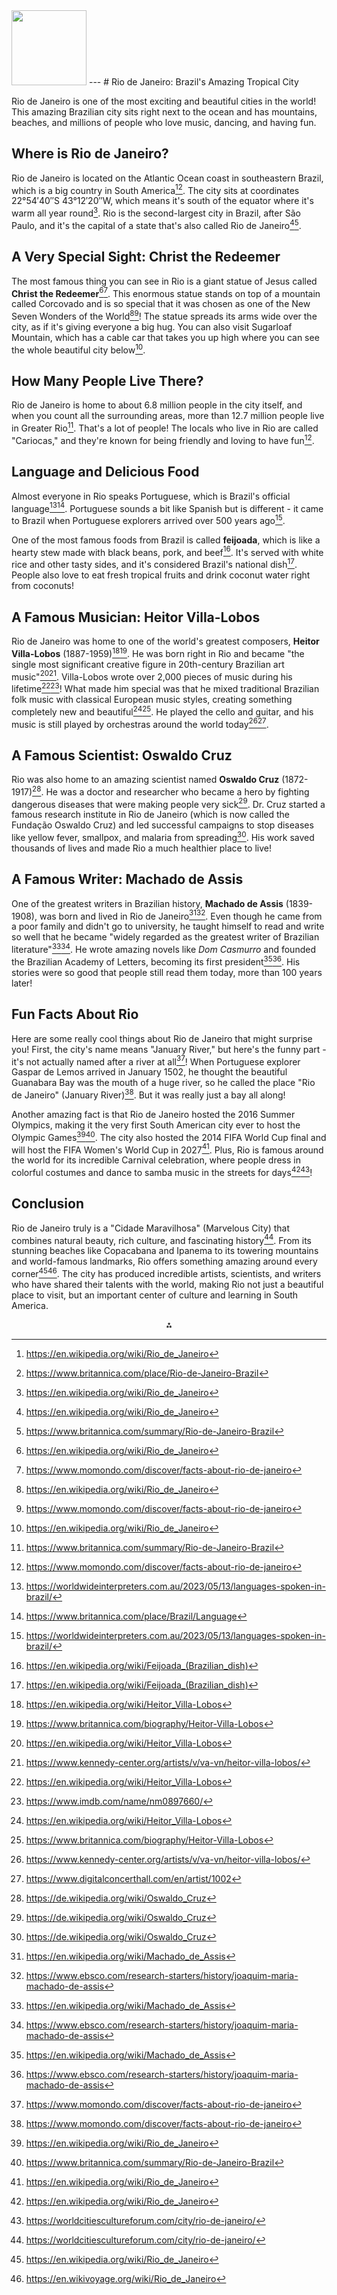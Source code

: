 <img src="https://r2cdn.perplexity.ai/pplx-full-logo-primary-dark%402x.png" class="logo" width="120"/>
---
# Rio de Janeiro: Brazil's Amazing Tropical City

Rio de Janeiro is one of the most exciting and beautiful cities in the world! This amazing Brazilian city sits right next to the ocean and has mountains, beaches, and millions of people who love music, dancing, and having fun.

## Where is Rio de Janeiro?

Rio de Janeiro is located on the Atlantic Ocean coast in southeastern Brazil, which is a big country in South America[^1][^9]. The city sits at coordinates 22°54′40″S 43°12′20″W, which means it's south of the equator where it's warm all year round[^1]. Rio is the second-largest city in Brazil, after São Paulo, and it's the capital of a state that's also called Rio de Janeiro[^1][^16].

## A Very Special Sight: Christ the Redeemer

The most famous thing you can see in Rio is a giant statue of Jesus called **Christ the Redeemer**[^1][^2]. This enormous statue stands on top of a mountain called Corcovado and is so special that it was chosen as one of the New Seven Wonders of the World[^1][^2]! The statue spreads its arms wide over the city, as if it's giving everyone a big hug. You can also visit Sugarloaf Mountain, which has a cable car that takes you up high where you can see the whole beautiful city below[^1].

## How Many People Live There?

Rio de Janeiro is home to about 6.8 million people in the city itself, and when you count all the surrounding areas, more than 12.7 million people live in Greater Rio[^16]. That's a lot of people! The locals who live in Rio are called "Cariocas," and they're known for being friendly and loving to have fun[^2].

## Language and Delicious Food

Almost everyone in Rio speaks Portuguese, which is Brazil's official language[^7][^13]. Portuguese sounds a bit like Spanish but is different - it came to Brazil when Portuguese explorers arrived over 500 years ago[^7].

One of the most famous foods from Brazil is called **feijoada**, which is like a hearty stew made with black beans, pork, and beef[^8]. It's served with white rice and other tasty sides, and it's considered Brazil's national dish[^8]. People also love to eat fresh tropical fruits and drink coconut water right from coconuts!

## A Famous Musician: Heitor Villa-Lobos

Rio de Janeiro was home to one of the world's greatest composers, **Heitor Villa-Lobos** (1887-1959)[^3][^11]. He was born right in Rio and became "the single most significant creative figure in 20th-century Brazilian art music"[^3][^15]. Villa-Lobos wrote over 2,000 pieces of music during his lifetime[^3][^19]! What made him special was that he mixed traditional Brazilian folk music with classical European music styles, creating something completely new and beautiful[^3][^11]. He played the cello and guitar, and his music is still played by orchestras around the world today[^15][^17].

## A Famous Scientist: Oswaldo Cruz

Rio was also home to an amazing scientist named **Oswaldo Cruz** (1872-1917)[^6]. He was a doctor and researcher who became a hero by fighting dangerous diseases that were making people very sick[^6]. Dr. Cruz started a famous research institute in Rio de Janeiro (which is now called the Fundação Oswaldo Cruz) and led successful campaigns to stop diseases like yellow fever, smallpox, and malaria from spreading[^6]. His work saved thousands of lives and made Rio a much healthier place to live!

## A Famous Writer: Machado de Assis

One of the greatest writers in Brazilian history, **Machado de Assis** (1839-1908), was born and lived in Rio de Janeiro[^4][^12]. Even though he came from a poor family and didn't go to university, he taught himself to read and write so well that he became "widely regarded as the greatest writer of Brazilian literature"[^4][^12]. He wrote amazing novels like *Dom Casmurro* and founded the Brazilian Academy of Letters, becoming its first president[^4][^12]. His stories were so good that people still read them today, more than 100 years later!

## Fun Facts About Rio

Here are some really cool things about Rio de Janeiro that might surprise you! First, the city's name means "January River," but here's the funny part - it's not actually named after a river at all[^2]! When Portuguese explorer Gaspar de Lemos arrived in January 1502, he thought the beautiful Guanabara Bay was the mouth of a huge river, so he called the place "Rio de Janeiro" (January River)[^2]. But it was really just a bay all along!

Another amazing fact is that Rio de Janeiro hosted the 2016 Summer Olympics, making it the very first South American city ever to host the Olympic Games[^1][^16]. The city also hosted the 2014 FIFA World Cup final and will host the FIFA Women's World Cup in 2027[^1]. Plus, Rio is famous around the world for its incredible Carnival celebration, where people dress in colorful costumes and dance to samba music in the streets for days[^1][^14]!

## Conclusion

Rio de Janeiro truly is a "Cidade Maravilhosa" (Marvelous City) that combines natural beauty, rich culture, and fascinating history[^14]. From its stunning beaches like Copacabana and Ipanema to its towering mountains and world-famous landmarks, Rio offers something amazing around every corner[^1][^20]. The city has produced incredible artists, scientists, and writers who have shared their talents with the world, making Rio not just a beautiful place to visit, but an important center of culture and learning in South America.

<div style="text-align: center">⁂</div>

[^1]: https://en.wikipedia.org/wiki/Rio_de_Janeiro

[^2]: https://www.momondo.com/discover/facts-about-rio-de-janeiro

[^3]: https://en.wikipedia.org/wiki/Heitor_Villa-Lobos

[^4]: https://en.wikipedia.org/wiki/Machado_de_Assis

[^5]: https://cookinrio.com/food/foods-to-try-in-brazil/brazilian-main-dishes-33-delights-rio-de-janeiro/

[^6]: https://de.wikipedia.org/wiki/Oswaldo_Cruz

[^7]: https://worldwideinterpreters.com.au/2023/05/13/languages-spoken-in-brazil/

[^8]: https://en.wikipedia.org/wiki/Feijoada_(Brazilian_dish)

[^9]: https://www.britannica.com/place/Rio-de-Janeiro-Brazil

[^10]: https://kids.britannica.com/kids/article/Rio-de-Janeiro/390084

[^11]: https://www.britannica.com/biography/Heitor-Villa-Lobos

[^12]: https://www.ebsco.com/research-starters/history/joaquim-maria-machado-de-assis

[^13]: https://www.britannica.com/place/Brazil/Language

[^14]: https://worldcitiescultureforum.com/city/rio-de-janeiro/

[^15]: https://www.kennedy-center.org/artists/v/va-vn/heitor-villa-lobos/

[^16]: https://www.britannica.com/summary/Rio-de-Janeiro-Brazil

[^17]: https://www.digitalconcerthall.com/en/artist/1002

[^18]: https://riotheguide.com/overview/

[^19]: https://www.imdb.com/name/nm0897660/

[^20]: https://en.wikivoyage.org/wiki/Rio_de_Janeiro

[^21]: https://www.internetgeography.net/topics/what-is-the-location-and-importance-of-rio-de-janeiro/

[^22]: https://www.lufthansa.com/be/en/articles/explore-the-world/essentials-rio-de-janeiro-facts

[^23]: https://www.dallassymphony.org/community-education/dso-kids/listen-watch/composers/heitor-villa-lobos/

[^24]: https://en.wikipedia.org/wiki/Brazil

[^25]: https://libguides.ius.edu/c.php?g=861971\&p=6177780

[^26]: https://blog.rosettastone.com/what-languages-are-spoken-in-brazil/

[^27]: https://translationpartner.com/spoken-languages-in-brazil/

[^28]: https://www.planetspark.in/elements/why-portuguese-is-brazils-official-language

[^29]: https://en.wikipedia.org/wiki/Feijoada

[^30]: https://www.daringgourmet.com/feijoada/

